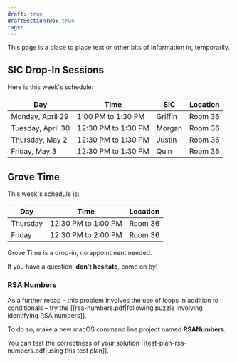 ```yaml
---
draft: true
draftSectionTwo: true
tags:
---
```

This page is a place to place text or other bits of information in, temporarily.

## SIC Drop-In Sessions

Here is this week's schedule:

Day|Time|SIC|Location
-|-|-|-
Monday, April 29|1:00 PM to 1:30 PM|Griffin|Room 36
Tuesday, April 30|12:30 PM to 1:30 PM|Morgan|Room 36
Thursday, May 2|12:30 PM to 1:30 PM|Justin|Room 36
Friday, May 3|12:30 PM to 1:30 PM|Quin|Room 36

## Grove Time

This week's schedule is:

Day|Time|Location
-|-|-
Thursday|12:30 PM to 1:00 PM|Room 36
Friday|12:30 PM to 2:00 PM|Room 36

Grove Time is a drop-in, no appointment needed.

If you have a question, **don't hesitate**, come on by!

### RSA Numbers

As a further recap – this problem involves the use of loops in addition to conditionals – try the [[rsa-numbers.pdf|following puzzle involving identifying RSA numbers]].

To do so, make a new macOS command line project named **RSANumbers**.

You can test the correctness of your solution [[test-plan-rsa-numbers.pdf|using this test plan]].